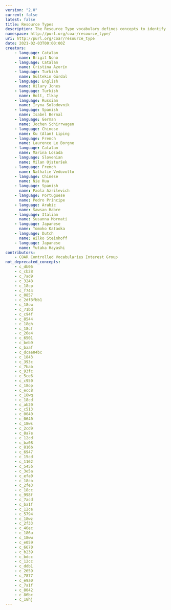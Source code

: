 ```yaml
---
version: "2.0"
current: false
latest: false
title: Resource Types
description: The Resource Type vocabulary defines concepts to identify the genre of a resource. Such resources, like publications, research data, audio and video objects, are typically deposited in institutional and thematic repositories or published in ejournals. This vocabulary supports a hierarchical model that relates narrower and broader concepts. Multilingual labels regard regional distinctions in language and term. Concepts of this vocabulary are mapped with terms and concepts of similar vocabularies and dictionaries.
namespace: http://purl.org/coar/resource_type/
uri: http://purl.org/coar/resource_type
date: 2021-02-03T00:00:00Z
creators:
    - language: Catalan
      name: Brigit Nonó
    - language: Catalan
      name: Cristina Azorín
    - language: Turkish
      name: Gültekin Gürdal
    - language: English
      name: Hilary Jones
    - language: Turkish
      name: Holt, Ilkay
    - language: Russian
      name: Iryna Solodovnik
    - language: Spanish
      name: Isabel Bernal
    - language: German
      name: Jochen Schirrwagen
    - language: Chinese
      name: Ku (Alan) Liping
    - language: French
      name: Laurence Le Borgne
    - language: Catalan
      name: Marina Losada
    - language: Slovenian
      name: Milan Ojsteršek
    - language: French
      name: Nathalie Vedovotto
    - language: Chinese
      name: Nie Hua
    - language: Spanish
      name: Paola Azrilevich
    - language: Portuguese
      name: Pedro Príncipe
    - language: Arabic
      name: Sawsan Habre
    - language: Italian
      name: Susanna Mornati
    - language: Japanese
      name: Tomoko Kataoka
    - language: Dutch
      name: Wilko Steinhoff
    - language: Japanese
      name: Yutaka Hayashi
contributors:
    - COAR Controlled Vocabularies Interest Group
not_deprecated_concepts:
    - c_db06
    - c_cb28
    - c_7ad9
    - c_3248
    - c_18cp
    - c_f744
    - c_0857
    - c_2df8fbb1
    - c_18cw
    - c_71bd
    - c_c94f
    - c_8544
    - c_18gh
    - c_18cf
    - c_26e4
    - c_6501
    - c_beb9
    - c_baaf
    - c_dcae04bc
    - c_1843
    - c_393c
    - c_7bab
    - c_93fc
    - c_5ce6
    - c_c950
    - c_18op
    - c_ecc8
    - c_18wq
    - c_18cd
    - c_ab20
    - c_c513
    - c_0040
    - c_0640
    - c_18ws
    - c_2cd9
    - c_8a7e
    - c_12cd
    - c_ba08
    - c_816b
    - c_6947
    - c_15cd
    - c_1162
    - c_545b
    - c_3e5a
    - c_efa0
    - c_18co
    - c_2fe3
    - c_18cc
    - c_998f
    - c_7acd
    - c_ba1f
    - c_12ce
    - c_5794
    - c_18wz
    - c_2f33
    - c_46ec
    - c_186u
    - c_18ww
    - c_e059
    - c_6670
    - c_b239
    - c_bdcc
    - c_12cc
    - c_ddb1
    - c_2659
    - c_7877
    - c_e9a0
    - c_7a1f
    - c_8042
    - c_86bc
    - c_18hj
---
```



